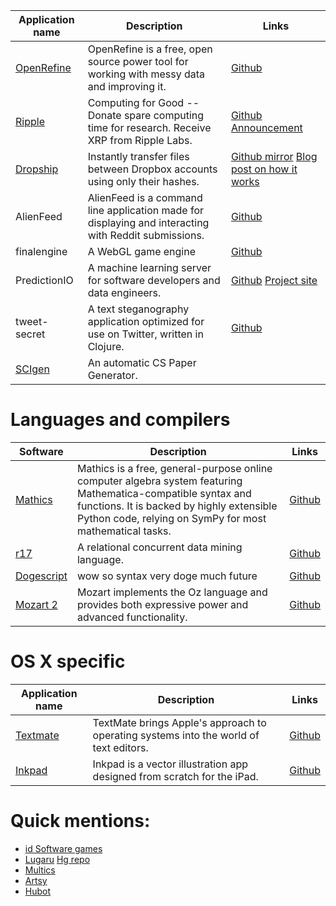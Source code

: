 | Application name | Description | Links |
|------------------|-------------|-------|
| [OpenRefine](http://openrefine.org/) 	| OpenRefine is a free, open source power tool for working with messy data and improving it. | [Github](https://github.com/OpenRefine/OpenRefine) |
|[Ripple](https://ripple.com) 			| Computing for Good -- Donate spare computing time for research. Receive XRP from Ripple Labs.| [Github](https://github.com/ripple/rippled/) [Announcement](https://ripple.com/forum/viewtopic.php?t=3718&p=18013/) |
| [Dropship](http://razorfast.com/2011/04/25/dropbox-attempts-to-kill-open-source-project/) | Instantly transfer files between Dropbox accounts using only their hashes.| [Github mirror](https://github.com/driverdan/dropship) [Blog post on how it works](http://forwardfeed.pl/index.php/2011/03/23/theoretical-vulnerability-of-dropbox-platform-to-quick-exchange-files/) |
| AlienFeed 							| AlienFeed is a command line application made for displaying and interacting with Reddit submissions.| [Github](https://github.com/jawerty/AlienFeed) |
| finalengine							| A WebGL game engine| [Github](https://github.com/kamibu/finalengine) |
| PredictionIO							| A machine learning server for software developers and data engineers.| [Github](https://github.com/PredictionIO/PredictionIO) [Project site](http://prediction.io/) |
| tweet-secret 							| A text steganography application optimized for use on Twitter, written in Clojure.| [Github](https://github.com/dpapathanasiou/tweet-secret) |
| [SCIgen](http://pdos.csail.mit.edu/scigen/) | An automatic CS Paper Generator.

# Languages and compilers
| Software | Description | Links |
|------------------|-------------|-------|
| [Mathics](http://www.mathics.org/) 	| Mathics is a free, general-purpose online computer algebra system featuring Mathematica-compatible syntax and functions. It is backed by highly extensible Python code, relying on SymPy for most mathematical tasks.| [Github](http://github.com/poeschko/mathics) |
| [r17](http://rseventeen.com) 			| A relational concurrent data mining language.| [Github](https://github.com/matthewnourse/r17) |
| [Dogescript](http://zachbruggeman.me/dogescript/) | wow so syntax very doge much future| [Github](https://github.com/remixz/dogescript) |
| [Mozart 2](http://mozart.github.io/) 	| Mozart implements the Oz language and provides both expressive power and advanced functionality.| [Github](https://github.com/mozart/mozart2) |


# OS X specific
| Application name | Description | Links |
|------------------|-------------|-------|
| [Textmate](http://macromates.com/) 	| TextMate brings Apple's approach to operating systems into the world of text editors.| [Github](https://github.com/textmate/textmate) |
| [Inkpad](https://itunes.apple.com/app/id400083414) | Inkpad is a vector illustration app designed from scratch for the iPad.| [Github](https://github.com/sprang/Inkpad) |

# Quick mentions:
* [id Software games](https://github.com/id-Software)
* [Lugaru](http://www.wolfire.com/lugaru) [Hg repo](http://hg.icculus.org/icculus/lugaru/)
* [Multics](http://web.mit.edu/multics-history/)
* [Artsy](http://artsy.github.io/open-source/)
* [Hubot](http://hubot.github.com)
